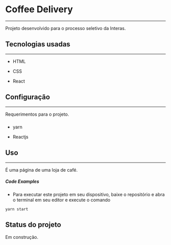 <h1>Coffee Delivery</h1>
<hr><p>Projeto desenvolvido para o processo seletivo da Interas.</p><h2>Tecnologias usadas</h2>
<hr><ul>
<li>HTML</li>
</ul><ul>
<li>CSS</li>
</ul><ul>
<li>React</li>
</ul><h2>Configuração</h2>
<hr><p>Requerimentos para o projeto.</p><h5></h5><ul>
<li>yarn</li>
</ul><ul>
<li>Reactjs</li>
</ul><h2>Uso</h2>
<hr><p>É uma página de uma loja de café.</p><h5>Code Examples</h5><ul>
<li>Para executar este projeto em seu dispositivo, baixe o repositório e abra o terminal em seu editor e execute o comando</li>
</ul><p><code>yarn start</code></p>
<h2>Status do projeto</h2>
<p>Em construção.</p>
